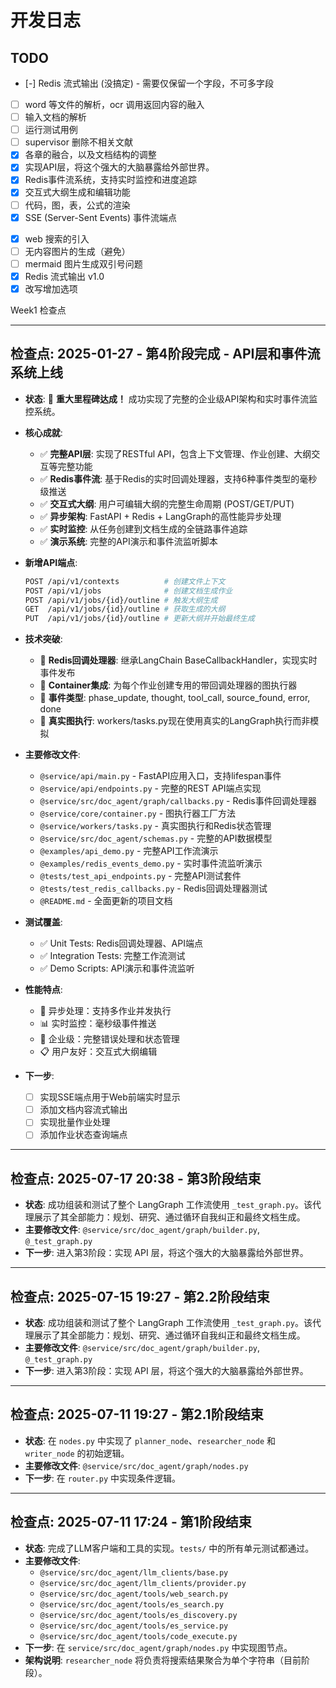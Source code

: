# 开发日志

## TODO

- [-] Redis 流式输出 (没搞定) - 需要仅保留一个字段，不可多字段
- [ ] word 等文件的解析，ocr 调用返回内容的融入
- [ ] 输入文档的解析
- [ ] 运行测试用例
- [ ] supervisor 删除不相关文献
- [x] 各章的融合，以及文档结构的调整
- [x] 实现API层，将这个强大的大脑暴露给外部世界。
- [x] Redis事件流系统，支持实时监控和进度追踪
- [x] 交互式大纲生成和编辑功能
- [ ] 代码，图，表，公式的渲染
- [x] SSE (Server-Sent Events) 事件流端点
<!-- - [ ] 不同模型的生成测试 -->
- [x] web 搜索的引入
- [ ] 无内容图片的生成（避免）
- [ ] mermaid 图片生成双引号问题
- [x] Redis 流式输出 v1.0
- [x] 改写增加选项

Week1 检查点

---

## 检查点: 2025-01-27 - 第4阶段完成 - API层和事件流系统上线

- **状态**: 🎉 **重大里程碑达成！** 成功实现了完整的企业级API架构和实时事件流监控系统。
- **核心成就**:
  - ✅ **完整API层**: 实现了RESTful API，包含上下文管理、作业创建、大纲交互等完整功能
  - ✅ **Redis事件流**: 基于Redis的实时回调处理器，支持6种事件类型的毫秒级推送
  - ✅ **交互式大纲**: 用户可编辑大纲的完整生命周期 (POST/GET/PUT)
  - ✅ **异步架构**: FastAPI + Redis + LangGraph的高性能异步处理
  - ✅ **实时监控**: 从任务创建到文档生成的全链路事件追踪
  - ✅ **演示系统**: 完整的API演示和事件流监听脚本

- **新增API端点**:

  ```bash
  POST /api/v1/contexts          # 创建文件上下文
  POST /api/v1/jobs              # 创建文档生成作业  
  POST /api/v1/jobs/{id}/outline # 触发大纲生成
  GET  /api/v1/jobs/{id}/outline # 获取生成的大纲
  PUT  /api/v1/jobs/{id}/outline # 更新大纲并开始最终生成
  ```

- **技术突破**:
  - 🔄 **Redis回调处理器**: 继承LangChain BaseCallbackHandler，实现实时事件发布
  - 🎯 **Container集成**: 为每个作业创建专用的带回调处理器的图执行器
  - 📡 **事件类型**: phase_update, thought, tool_call, source_found, error, done
  - 🚀 **真实图执行**: workers/tasks.py现在使用真实的LangGraph执行而非模拟

- **主要修改文件**:
  - `@service/api/main.py` - FastAPI应用入口，支持lifespan事件
  - `@service/api/endpoints.py` - 完整的REST API端点实现
  - `@service/src/doc_agent/graph/callbacks.py` - Redis事件回调处理器
  - `@service/core/container.py` - 图执行器工厂方法
  - `@service/workers/tasks.py` - 真实图执行和Redis状态管理
  - `@service/src/doc_agent/schemas.py` - 完整的API数据模型
  - `@examples/api_demo.py` - 完整API工作流演示
  - `@examples/redis_events_demo.py` - 实时事件流监听演示
  - `@tests/test_api_endpoints.py` - 完整API测试套件
  - `@tests/test_redis_callbacks.py` - Redis回调处理器测试
  - `@README.md` - 全面更新的项目文档

- **测试覆盖**:
  - ✅ Unit Tests: Redis回调处理器、API端点
  - ✅ Integration Tests: 完整工作流测试
  - ✅ Demo Scripts: API演示和事件流监听

- **性能特点**:
  - 🚀 异步处理：支持多作业并发执行
  - 📊 实时监控：毫秒级事件推送
  - 🔧 企业级：完整错误处理和状态管理
  - 📋 用户友好：交互式大纲编辑

- **下一步**:
  - [ ] 实现SSE端点用于Web前端实时显示
  - [ ] 添加文档内容流式输出
  - [ ] 实现批量作业处理
  - [ ] 添加作业状态查询端点

---

## 检查点: 2025-07-17 20:38 - 第3阶段结束

- **状态**: 成功组装和测试了整个 LangGraph 工作流使用 `_test_graph.py`。该代理展示了其全部能力：规划、研究、通过循环自我纠正和最终文档生成。
- **主要修改文件**: `@service/src/doc_agent/graph/builder.py`, `@_test_graph.py`
- **下一步**: 进入第3阶段：实现 API 层，将这个强大的大脑暴露给外部世界。

---

## 检查点: 2025-07-15 19:27 - 第2.2阶段结束

- **状态**: 成功组装和测试了整个 LangGraph 工作流使用 `_test_graph.py`。该代理展示了其全部能力：规划、研究、通过循环自我纠正和最终文档生成。
- **主要修改文件**: `@service/src/doc_agent/graph/builder.py`, `@_test_graph.py`
- **下一步**: 进入第3阶段：实现 API 层，将这个强大的大脑暴露给外部世界。

---

## 检查点: 2025-07-11 19:27 - 第2.1阶段结束

- **状态**: 在 `nodes.py` 中实现了 `planner_node`、`researcher_node` 和 `writer_node` 的初始逻辑。
- **主要修改文件**: `@service/src/doc_agent/graph/nodes.py`
- **下一步**: 在 `router.py` 中实现条件逻辑。

---

## 检查点: 2025-07-11 17:24 - 第1阶段结束

- **状态**: 完成了LLM客户端和工具的实现。`tests/` 中的所有单元测试都通过。
- **主要修改文件**:
  - `@service/src/doc_agent/llm_clients/base.py`
  - `@service/src/doc_agent/llm_clients/provider.py`
  - `@service/src/doc_agent/tools/web_search.py`
  - `@service/src/doc_agent/tools/es_search.py`
  - `@service/src/doc_agent/tools/es_discovery.py`
  - `@service/src/doc_agent/tools/es_service.py`
  - `@service/src/doc_agent/tools/code_execute.py`
- **下一步**: 在 `service/src/doc_agent/graph/nodes.py` 中实现图节点。
- **架构说明**: `researcher_node` 将负责将搜索结果聚合为单个字符串（目前阶段）。
